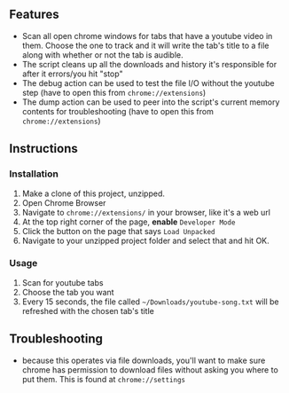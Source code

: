 ## Features
- Scan all open chrome windows for tabs that have a youtube video in them.  Choose the one to track and it will write the tab's title to a file along with whether or not the tab is audible.
- The script cleans up all the downloads and history it's responsible for after it errors/you hit "stop"
- The debug action can be used to test the file I/O without the youtube step (have to open this from `chrome://extensions`)
- The dump action can be used to peer into the script's current memory contents for troubleshooting (have to open this from `chrome://extensions`)

## Instructions
### Installation
1. Make a clone of this project, unzipped.
2. Open Chrome Browser
3. Navigate to `chrome://extensions/` in your browser, like it's a web url
4. At the top right corner of the page, **enable** `Developer Mode`
5. Click the button on the page that says `Load Unpacked`
6. Navigate to your unzipped project folder and select that and hit OK.

### Usage
1. Scan for youtube tabs
2. Choose the tab you want
3. Every 15 seconds, the file called `~/Downloads/youtube-song.txt` will be refreshed with the chosen tab's title

## Troubleshooting
- because this operates via file downloads, you'll want to make sure chrome has permission to download files without asking you where to put them.  This is found at `chrome://settings`